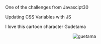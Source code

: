 One of the challenges from Javascipt30

Updating CSS Variables with JS

I love this cartoon character Gudetama
<p align="center"><img alt="guetama" src"https://www.google.com/url?sa=i&source=images&cd=&cad=rja&uact=8&ved=2ahUKEwiVus7huvnmAhUFK80KHZTvDcgQjRx6BAgBEAQ&url=https%3A%2F%2Fwww.pinterest.com%2Fpin%2F513480795015519027%2F&psig=AOvVaw0eX9dVhH4gjaLoNLz2xuxB&ust=1578760280823172"></p>